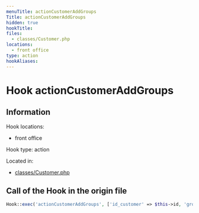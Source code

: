 ```yaml
---
menuTitle: actionCustomerAddGroups
Title: actionCustomerAddGroups
hidden: true
hookTitle: 
files:
  - classes/Customer.php
locations:
  - front office
type: action
hookAliases:
---
```


# Hook actionCustomerAddGroups

## Information

Hook locations: 
  - front office

Hook type: action

Located in: 
  - [classes/Customer.php](https://github.com/PrestaShop/PrestaShop/blob/8.0.x/classes/Customer.php)

## Call of the Hook in the origin file

```php
Hook::exec('actionCustomerAddGroups', ['id_customer' => $this->id, 'groups' => $groups])
```